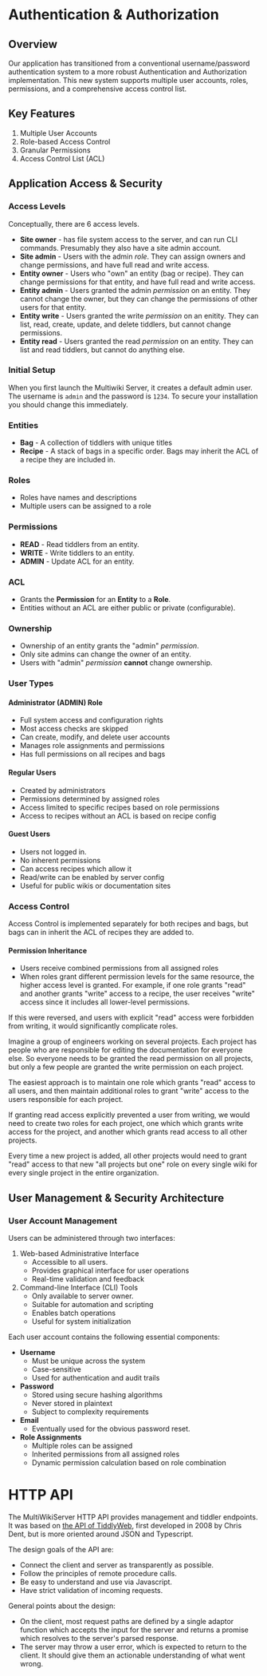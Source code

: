 # Authentication & Authorization

## Overview

Our application has transitioned from a conventional username/password authentication system to a more robust Authentication and Authorization implementation. This new system supports multiple user accounts, roles, permissions, and a comprehensive access control list.

## Key Features

1. Multiple User Accounts
1. Role-based Access Control
1. Granular Permissions
1. Access Control List (ACL)

## Application Access & Security

### Access Levels

Conceptually, there are 6 access levels.

- **Site owner** - has file system access to the server, and can run CLI commands. Presumably they also have a site admin account. 
- **Site admin** - Users with the admin *role*. They can assign owners and change permissions, and have full read and write access.
- **Entity owner** - Users who "own" an entity (bag or recipe). They can change permissions for that entity, and have full read and write access.
- **Entity admin** - Users granted the admin *permission* on an entity. They cannot change the owner, but they can change the permissions of other users for that entity. 
- **Entity write** - Users granted the write *permission* on an enitity. They can list, read, create, update, and delete tiddlers, but cannot change permissions. 
- **Entity read** - Users granted the read *permission* on an entity. They can list and read tiddlers, but cannot do anything else. 

### Initial Setup

When you first launch the Multiwiki Server, it creates a default admin user. The username is `admin` and the password is `1234`. To secure your installation you should change this immediately. 

### Entities

- **Bag** - A collection of tiddlers with unique titles
- **Recipe** - A stack of bags in a specific order. Bags may inherit the ACL of a recipe they are included in. 

### Roles

- Roles have names and descriptions
- Multiple users can be assigned to a role

### Permissions

- **READ** - Read tiddlers from an entity.
- **WRITE** - Write tiddlers to an entity.
- **ADMIN** - Update ACL for an entity.

### ACL

- Grants the **Permission** for an **Entity** to a **Role**. 
- Entities without an ACL are either public or private (configurable).

### Ownership

- Ownership of an entity grants the "admin" *permission*.
- Only site admins can change the owner of an entity. 
- Users with "admin" *permission* **cannot** change ownership.

### User Types

#### Administrator (ADMIN) Role

- Full system access and configuration rights
- Most access checks are skipped
- Can create, modify, and delete user accounts
- Manages role assignments and permissions
- Has full permissions on all recipes and bags

#### Regular Users

- Created by administrators
- Permissions determined by assigned roles
- Access limited to specific recipes based on role permissions
- Access to recipes without an ACL is based on recipe config

#### Guest Users

- Users not logged in.
- No inherent permissions
- Can access recipes which allow it
- Read/write can be enabled by server config
- Useful for public wikis or documentation sites

### Access Control

Access Control is implemented separately for both recipes and bags, but bags can in inherit the ACL of recipes they are added to. 

#### Permission Inheritance
- Users receive combined permissions from all assigned roles
- When roles grant different permission levels for the same resource, the higher access level is granted. For example, if one role grants "read" and another grants "write" access to a recipe, the user receives "write" access since it includes all lower-level permissions.

If this were reversed, and users with explicit "read" access were forbidden from writing, it would significantly complicate roles. 

Imagine a group of engineers working on several projects. Each project has people who are responsible for editing the documentation for everyone else. So everyone needs to be granted the read permission on all projects, but only a few people are granted the write permission on each project. 

The easiest approach is to maintain one role which grants "read" access to all users, and then maintain additional roles to grant "write" access to the users responsible for each project. 

If granting read access explicitly prevented a user from writing, we would need to create two roles for each project, one which which grants write access for the project, and another which grants read access to all other projects. 

Every time a new project is added, all other projects would need to grant "read" access to that new "all projects but one" role on every single wiki for every single project in the entire organization. 

## User Management & Security Architecture

### User Account Management

Users can be administered through two interfaces:

1. Web-based Administrative Interface
   - Accessible to all users.
   - Provides graphical interface for user operations
   - Real-time validation and feedback
1. Command-line Interface (CLI) Tools
   - Only available to server owner.
   - Suitable for automation and scripting
   - Enables batch operations
   - Useful for system initialization

Each user account contains the following essential components:

- **Username**
  - Must be unique across the system
  - Case-sensitive
  - Used for authentication and audit trails
- **Password**
  - Stored using secure hashing algorithms
  - Never stored in plaintext
  - Subject to complexity requirements
- **Email**
  - Eventually used for the obvious password reset.
- **Role Assignments**
  - Multiple roles can be assigned
  - Inherited permissions from all assigned roles
  - Dynamic permission calculation based on role combination

# HTTP API

The MultiWikiServer HTTP API provides management and tiddler endpoints. It was based on [the API of TiddlyWeb](https://tank.peermore.com/tanks/tiddlyweb/HTTP%20API), first developed in 2008 by Chris Dent, but is more oriented around JSON and Typescript. 

The design goals of the API are:

 - Connect the client and server as transparently as possible. 
 - Follow the principles of remote procedure calls.
 - Be easy to understand and use via Javascript. 
 - Have strict validation of incoming requests.

General points about the design:

- On the client, most request paths are defined by a single adaptor function which accepts the input for the server and returns a promise which resolves to the server's parsed response.  
- The server may throw a user error, which is expected to return to the client. It should give them an actionable understanding of what went wrong. 

